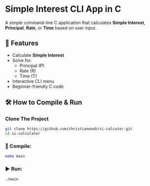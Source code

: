 # Simple Interest CLI App in C

A simple command-line C application that calculates **Simple Interest**, **Principal**, **Rate**, or **Time** based on user input.

## 🧮 Features

- Calculate **Simple Interest**
- Solve for:
  - Principal (P)
  - Rate (R)
  - Time (T)
- Interactive CLI menu
- Beginner-friendly C code

## 🛠️ How to Compile & Run

### Clone The Project

```bash
git clone https://github.com/christianonoh/si-calcutor.git
cd si-calculator
```

### 🔧 Compile:

```bash
make main
```

### ▶️ Run:

```bash
./main
```

